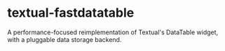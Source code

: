 # textual-fastdatatable
A performance-focused reimplementation of Textual's DataTable widget, with a pluggable data storage backend.
